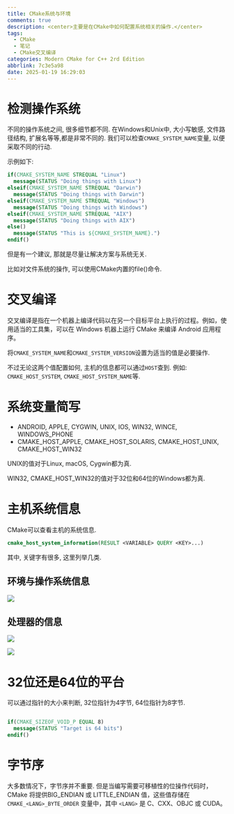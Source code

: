 ```yaml
---
title: CMake系统与环境
comments: true
description: <center>主要是在CMake中如何配置系统相关的操作.</center>
tags:
  - CMake
  - 笔记
  - CMake交叉编译
categories: Modern CMake for C++ 2rd Edition
abbrlink: 7c3e5a98
date: 2025-01-19 16:29:03
---
```


# 检测操作系统

不同的操作系统之间, 很多细节都不同.
在Windows和Unix中, 大小写敏感, 文件路径结构, 扩展名等等,都是非常不同的.
我们可以检查`CMAKE_SYSTEM_NAME`变量, 以便采取不同的行动.

示例如下:

```cmake
if(CMAKE_SYSTEM_NAME STREQUAL "Linux")
  message(STATUS "Doing things with Linux")
elseif(CMAKE_SYSTEM_NAME STREQUAL "Darwin")
  message(STATUS "Doing things with Darwin")
elseif(CMAKE_SYSTEM_NAME STREQUAL "Windows")
  message(STATUS "Doing things with Windows")
elseif(CMAKE_SYSTEM_NAME STREQUAL "AIX")
  message(STATUS "Doing things with AIX")
else()
  message(STATUS "This is ${CMAKE_SYSTEM_NAME}.")
endif()
```

但是有一个建议, 那就是尽量让解决方案与系统无关.

比如对文件系统的操作, 可以使用CMake内置的file()命令.


# 交叉编译

交叉编译是指在一个机器上编译代码以在另一个目标平台上执行的过程。例如，使用适当的工具集，可以在 Windows 机器上运行 CMake 来编译 Android 应用程序。

将`CMAKE_SYSTEM_NAME`和`CMAKE_SYSTEM_VERSION`设置为适当的值是必要操作.

不过无论这两个值配置如何, 主机的信息都可以通过`HOST`查到. 例如: `CMAKE_HOST_SYSTEM`, `CMAKE_HOST_SYSTEM_NAME`等.

# 系统变量简写

- ANDROID, APPLE, CYGWIN, UNIX, IOS, WIN32, WINCE, WINDOWS_PHONE
- CMAKE_HOST_APPLE, CMAKE_HOST_SOLARIS, CMAKE_HOST_UNIX, CMAKE_HOST_WIN32

UNIX的值对于Linux, macOS, Cygwin都为真.

WIN32, CMAKE_HOST_WIN32的值对于32位和64位的Windows都为真.

# 主机系统信息

CMake可以查看主机的系统信息.

```cmake
cmake_host_system_information(RESULT <VARIABLE> QUERY <KEY>...)
```

其中, 关键字有很多, 这里列举几类.

## 环境与操作系统信息

![](/assets/202501190001.png)

## 处理器的信息

![](/assets/202501190002.png)

![](/assets/202501190003.png)



# 32位还是64位的平台

可以通过指针的大小来判断, 32位指针为4字节, 64位指针为8字节.

```cmake

if(CMAKE_SIZEOF_VOID_P EQUAL 8)
  message(STATUS "Target is 64 bits")
endif()

```

# 字节序

大多数情况下，字节序并不重要.
但是当编写需要可移植性的位操作代码时，CMake 将提供BIG_ENDIAN 或 LITTLE_ENDIAN 值，这些值存储在 `CMAKE_<LANG>_BYTE_ORDER` 变量中，其中 `<LANG>` 是 C、CXX、OBJC 或 CUDA。




